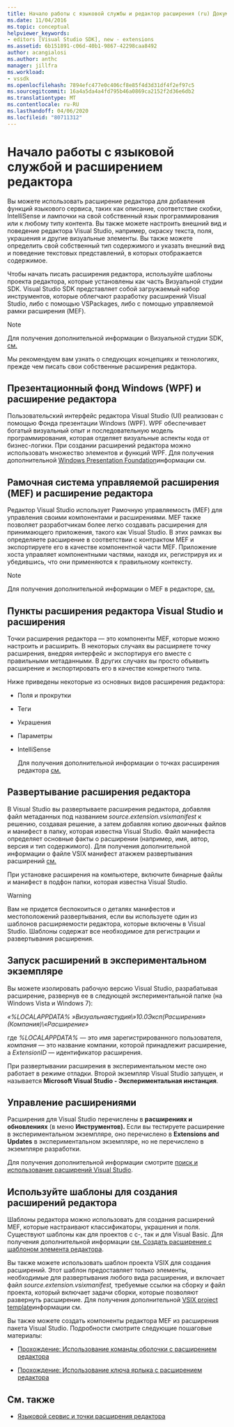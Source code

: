 ```yaml
---
title: Начало работы с языковой службы и редактор расширения (ru) Документы Майкрософт
ms.date: 11/04/2016
ms.topic: conceptual
helpviewer_keywords:
- editors [Visual Studio SDK], new - extensions
ms.assetid: 6b151891-c06d-40b1-9867-42298caa8492
author: acangialosi
ms.author: anthc
manager: jillfra
ms.workload:
- vssdk
ms.openlocfilehash: 7894efc477e0c406cf8e85f4d3d31df4f2ef97c5
ms.sourcegitcommit: 16a4a5da4a4fd795b46a0869ca2152f2d36e6db2
ms.translationtype: MT
ms.contentlocale: ru-RU
ms.lasthandoff: 04/06/2020
ms.locfileid: "80711312"
---
```

# <a name="get-started-with-language-service-and-editor-extensions"></a>Начало работы с языковой службой и расширением редактора
Вы можете использовать расширение редактора для добавления функций языкового сервиса, таких как описание, соответствие скобки, IntelliSense и лампочки на свой собственный язык программирования или к любому типу контента. Вы также можете настроить внешний вид и поведение редактора Visual Studio, например, окраску текста, поля, украшения и другие визуальные элементы. Вы также можете определить свой собственный тип содержимого и указать внешний вид и поведение текстовых представлений, в которых отображается содержимое.

 Чтобы начать писать расширения редактора, используйте шаблоны проекта редактора, которые установлены как часть Визуальной студии SDK. Visual Studio SDK представляет собой загружаемый набор инструментов, которые облегчают разработку расширений Visual Studio, либо с помощью VSPackages, либо с помощью управляемой рамки расширения (MEF).

> [!NOTE]
> Для получения дополнительной информации о Визуальной студии SDK, [см.](../extensibility/visual-studio-sdk.md)

 Мы рекомендуем вам узнать о следующих концепциях и технологиях, прежде чем писать свои собственные расширения редактора.

## <a name="the-windows-presentation-foundation-wpf-and-editor-extensions"></a>Презентационный фонд Windows (WPF) и расширение редактора
 Пользовательский интерфейс редактора Visual Studio (UI) реализован с помощью Фонда презентации Windows (WPF). WPF обеспечивает богатый визуальный опыт и последовательную модель программирования, которая отделяет визуальные аспекты кода от бизнес-логики. При создании расширений редактора можно использовать множество элементов и функций WPF. Для получения дополнительной [Windows Presentation Foundation](/dotnet/framework/wpf/index)информации см.

## <a name="the-managed-extensibility-framework-mef-and-editor-extensions"></a>Рамочная система управляемой расширения (MEF) и расширение редактора
 Редактор Visual Studio использует Рамочную управляемость (MEF) для управления своими компонентами и расширениями. MEF также позволяет разработчикам более легко создавать расширения для принимающего приложения, такого как Visual Studio. В этих рамках вы определяете расширение в соответствии с контрактом MEF и экспортируете его в качестве компонентной части MEF. Приложение хоста управляет компонентными частями, находя их, регистрируя их и убедившись, что они применяются к правильному контексту.

> [!NOTE]
> Для получения дополнительной информации о MEF в редакторе, [см.](../extensibility/managed-extensibility-framework-in-the-editor.md)

## <a name="visual-studio-editor-extension-points-and-extensions"></a>Пункты расширения редактора Visual Studio и расширения
 Точки расширения редактора — это компоненты MEF, которые можно настроить и расширить. В некоторых случаях вы расширяете точку расширения, внедряя интерфейс и экспортируя его вместе с правильными метаданными. В других случаях вы просто объявить расширение и экспортировать его в качестве конкретного типа.

 Ниже приведены некоторые из основных видов расширения редактора:

- Поля и прокрутки

- Теги

- Украшения

- Параметры

- IntelliSense

  Для получения дополнительной информации о точках расширения редактора [см.](../extensibility/language-service-and-editor-extension-points.md)

## <a name="deploying-editor-extensions"></a>Развертывание расширения редактора
 В Visual Studio вы развертываете расширения редактора, добавляя файл метаданных под названием *source.extension.vsixmanifest* к решению, создавая решение, а затем добавляя копию двоичных файлов и манифест в папку, которая известна Visual Studio. Файл манифеста определяет основные факты о расширении (например, имя, автор, версия и тип содержимого). Для получения дополнительной информации о файле VSIX манифест атакжем развертывания расширений [см.](../extensibility/shipping-visual-studio-extensions.md)

 При установке расширения на компьютере, включите бинарные файлы и манифест в подфон папки, которая известна Visual Studio.

> [!WARNING]
> Вам не придется беспокоиться о деталях манифестов и местоположений развертывания, если вы используете один из шаблонов расширяемости редактора, которые включены в Visual Studio. Шаблоны содержат все необходимое для регистрации и развертывания расширения.

## <a name="run-extensions-in-the-experimental-instance"></a>Запуск расширений в экспериментальном экземпляре
 Вы можете изолировать рабочую версию Visual Studio, разрабатывая расширение, развернув ее в следующей экспериментальной папке (на Windows Vista и Windows 7):

 *«%LOCALAPPDATA% »Визуальнаястудия\\»10.0Эксп(Расширения» (Компания)\\«Расширение»*

 где *%LOCALAPPDATA%* — это имя зарегистрированного пользователя, *компания* — это название компании, которой принадлежит расширение, а *ExtensionID* — идентификатор расширения.

 При развертывании расширения в экспериментальном месте оно работает в режиме отладки. Второй экземпляр Visual Studio запущен, и называется **Microsoft Visual Studio - Экспериментальная инстанция**.

## <a name="manage-extensions"></a>Управление расширениями
 Расширения для Visual Studio перечислены в **расширениях и обновлениях** (в меню **Инструментов).** Если вы тестируете расширение в экспериментальном экземпляре, оно перечислено в **Extensions and Updates** в экспериментальном экземпляре, но не перечислено в экземпляре разработки.

 Для получения дополнительной информации смотрите [поиск и использование расширений Visual Studio](../ide/finding-and-using-visual-studio-extensions.md).

## <a name="use-templates-to-create-editor-extensions"></a>Используйте шаблоны для создания расширений редактора
 Шаблоны редактора можно использовать для создания расширений MEF, которые настраивают классификаторы, украшения и поля. Существуют шаблоны как для проектов с c-, так и для Visual Basic. Для получения дополнительной информации [см. Создать расширение с шаблоном элемента редактора](../extensibility/creating-an-extension-with-an-editor-item-template.md).

 Вы также можете использовать шаблон проекта VSIX для создания расширений. Этот шаблон предоставляет только элементы, необходимые для развертывания любого вида расширения, и включает файл *source.extension.vsixmanifest,* требуемые ссылки на сборку и файл проекта, который включает задачи сборки, которые позволяют развернуть расширение. Для получения дополнительной [VSIX project template](../extensibility/vsix-project-template.md)информации см.

 Вы также можете создать компоненты редактора MEF из расширения пакета Visual Studio. Подробности смотрите следующие пошаговые материалы:

- [Прохождение: Использование команды оболочки с расширением редактора](../extensibility/walkthrough-using-a-shell-command-with-an-editor-extension.md)

- [Прохождение: Использование ключа ярлыка с расширением редактора](../extensibility/walkthrough-using-a-shortcut-key-with-an-editor-extension.md)

## <a name="see-also"></a>См. также
- [Языковой сервис и точки расширения редактора](../extensibility/language-service-and-editor-extension-points.md)
